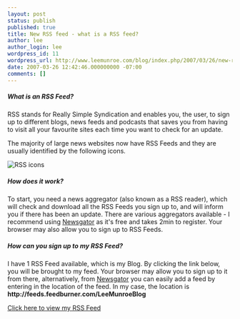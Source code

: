 ```yaml
---
layout: post
status: publish
published: true
title: New RSS feed - what is a RSS feed?
author: lee
author_login: lee
wordpress_id: 11
wordpress_url: http://www.leemunroe.com/blog/index.php/2007/03/26/new-rss-feed-what-is-a-rss-feed/
date: 2007-03-26 12:42:46.000000000 -07:00
comments: []
---
```

<h5>What is an RSS Feed?</h5>
RSS stands for Really Simple Syndication and enables you, the user, to sign up to different blogs, news feeds and podcasts that saves you from having to visit all your favourite sites each time you want to check for an update.

The majority of large news websites now have RSS Feeds and they are usually identified by the following icons.

<img src="http://www.leemunroe.com/wp-content/uploads/2007/11/rss.gif" alt="RSS icons" />
<h5>How does it work?</h5>
To start, you need a news aggregator (also known as a RSS reader), which will check and download all the RSS Feeds you sign up to, and will inform you if there has been an update. There are various aggregators available - I recommend using <a href="http://www.newsgator.com/">Newsgator</a> as it's free and takes 2min to register. Your browser may also allow you to sign up to RSS Feeds.
<h5>How can you sign up to my RSS Feed?</h5>
I have 1 RSS Feed available, which is my Blog. By clicking the link below, you will be brought to my feed. Your browser may allow you to sign up to it from there, alternatively, from <a href="http://www.newsgator.com/">Newsgator</a> you can easily add a feed by entering in the location of the feed. In my case, the location is <strong>http://feeds.feedburner.com/LeeMunroeBlog</strong>

<a href="http://feeds.feedburner.com/LeeMunroeBlog">Click here to view my RSS Feed</a>
